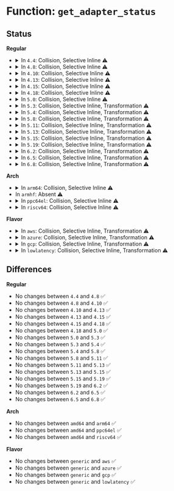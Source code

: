 # Function: <code>get_adapter_status</code>

## Status
<b>Regular</b>
<ul>
<li>
<details>
<summary>In <code>4.4</code>: Collision, Selective Inline ⚠️</summary>

```c
int get_adapter_status(struct hotplug_slot *slot, u8 *value);
```

**Collision:** Static-Static Collision

**Inline:** Selective

**Transformation:** False

**Instances:**

```
In drivers/pci/hotplug/pci_hotplug_core.c (ffffffff8144c1c8)
Location: drivers/pci/hotplug/pci_hotplug_core.c:84
Inline: True
Inline callers:
  - drivers/pci/hotplug/pci_hotplug_core.c:presence_read_file
```
```
In drivers/pci/hotplug/cpci_hotplug_core.c (ffffffff8144cab0)
Location: drivers/pci/hotplug/cpci_hotplug_core.c:198
Inline: False
```
```
In drivers/pci/hotplug/pciehp_core.c (ffffffff8144ee40)
Location: drivers/pci/hotplug/pciehp_core.c:196
Inline: False
```
```
In drivers/pci/hotplug/acpiphp_core.c (ffffffff81451960)
Location: drivers/pci/hotplug/acpiphp_core.c:260
Inline: False
```
**Symbols:**

```
ffffffff8144cab0-ffffffff8144cac7: get_adapter_status (STB_LOCAL)
ffffffff8144ee40-ffffffff8144ee56: get_adapter_status (STB_LOCAL)
ffffffff81451960-ffffffff814519b7: get_adapter_status (STB_LOCAL)
```
</details>
</li>
<li>
<details>
<summary>In <code>4.8</code>: Collision, Selective Inline ⚠️</summary>

```c
int get_adapter_status(struct hotplug_slot *slot, u8 *value);
```

**Collision:** Static-Static Collision

**Inline:** Selective

**Transformation:** False

**Instances:**

```
In drivers/pci/hotplug/pci_hotplug_core.c (ffffffff814988d8)
Location: drivers/pci/hotplug/pci_hotplug_core.c:84
Inline: True
Inline callers:
  - drivers/pci/hotplug/pci_hotplug_core.c:presence_read_file
```
```
In drivers/pci/hotplug/cpci_hotplug_core.c (ffffffff814991d0)
Location: drivers/pci/hotplug/cpci_hotplug_core.c:198
Inline: False
```
```
In drivers/pci/hotplug/pciehp_core.c (ffffffff8149b5e0)
Location: drivers/pci/hotplug/pciehp_core.c:196
Inline: False
```
```
In drivers/pci/hotplug/acpiphp_core.c (ffffffff8149e170)
Location: drivers/pci/hotplug/acpiphp_core.c:260
Inline: False
```
**Symbols:**

```
ffffffff814991d0-ffffffff814991e7: get_adapter_status (STB_LOCAL)
ffffffff8149b5e0-ffffffff8149b5f6: get_adapter_status (STB_LOCAL)
ffffffff8149e170-ffffffff8149e1c3: get_adapter_status (STB_LOCAL)
```
</details>
</li>
<li>
<details>
<summary>In <code>4.10</code>: Collision, Selective Inline ⚠️</summary>

```c
int get_adapter_status(struct hotplug_slot *slot, u8 *value);
```

**Collision:** Static-Static Collision

**Inline:** Selective

**Transformation:** False

**Instances:**

```
In drivers/pci/hotplug/pci_hotplug_core.c (ffffffff814ba4c8)
Location: drivers/pci/hotplug/pci_hotplug_core.c:81
Inline: True
Inline callers:
  - drivers/pci/hotplug/pci_hotplug_core.c:presence_read_file
```
```
In drivers/pci/hotplug/cpci_hotplug_core.c (ffffffff814badc0)
Location: drivers/pci/hotplug/cpci_hotplug_core.c:198
Inline: False
```
```
In drivers/pci/hotplug/pciehp_core.c (ffffffff814bd1c0)
Location: drivers/pci/hotplug/pciehp_core.c:198
Inline: False
```
```
In drivers/pci/hotplug/acpiphp_core.c (ffffffff814bfda0)
Location: drivers/pci/hotplug/acpiphp_core.c:260
Inline: False
```
**Symbols:**

```
ffffffff814badc0-ffffffff814badd7: get_adapter_status (STB_LOCAL)
ffffffff814bd1c0-ffffffff814bd1d6: get_adapter_status (STB_LOCAL)
ffffffff814bfda0-ffffffff814bfdf3: get_adapter_status (STB_LOCAL)
```
</details>
</li>
<li>
<details>
<summary>In <code>4.13</code>: Collision, Selective Inline ⚠️</summary>

```c
int get_adapter_status(struct hotplug_slot *slot, u8 *value);
```

**Collision:** Static-Static Collision

**Inline:** Selective

**Transformation:** False

**Instances:**

```
In drivers/pci/hotplug/pci_hotplug_core.c (ffffffff814c4ce8)
Location: drivers/pci/hotplug/pci_hotplug_core.c:81
Inline: True
Inline callers:
  - drivers/pci/hotplug/pci_hotplug_core.c:presence_read_file
```
```
In drivers/pci/hotplug/cpci_hotplug_core.c (ffffffff814c55d0)
Location: drivers/pci/hotplug/cpci_hotplug_core.c:199
Inline: False
```
```
In drivers/pci/hotplug/pciehp_core.c (ffffffff814c7990)
Location: drivers/pci/hotplug/pciehp_core.c:198
Inline: False
```
```
In drivers/pci/hotplug/acpiphp_core.c (ffffffff814ca510)
Location: drivers/pci/hotplug/acpiphp_core.c:260
Inline: False
```
**Symbols:**

```
ffffffff814c55d0-ffffffff814c55e7: get_adapter_status (STB_LOCAL)
ffffffff814c7990-ffffffff814c79a6: get_adapter_status (STB_LOCAL)
ffffffff814ca510-ffffffff814ca563: get_adapter_status (STB_LOCAL)
```
</details>
</li>
<li>
<details>
<summary>In <code>4.15</code>: Collision, Selective Inline ⚠️</summary>

```c
int get_adapter_status(struct hotplug_slot *slot, u8 *value);
```

**Collision:** Static-Static Collision

**Inline:** Selective

**Transformation:** False

**Instances:**

```
In drivers/pci/hotplug/pci_hotplug_core.c (ffffffff81505238)
Location: drivers/pci/hotplug/pci_hotplug_core.c:81
Inline: True
Inline callers:
  - drivers/pci/hotplug/pci_hotplug_core.c:presence_read_file
```
```
In drivers/pci/hotplug/cpci_hotplug_core.c (ffffffff81505b60)
Location: drivers/pci/hotplug/cpci_hotplug_core.c:199
Inline: False
```
```
In drivers/pci/hotplug/pciehp_core.c (ffffffff81507f30)
Location: drivers/pci/hotplug/pciehp_core.c:198
Inline: False
```
```
In drivers/pci/hotplug/acpiphp_core.c (ffffffff8150aac0)
Location: drivers/pci/hotplug/acpiphp_core.c:260
Inline: False
```
**Symbols:**

```
ffffffff81505b60-ffffffff81505b77: get_adapter_status (STB_LOCAL)
ffffffff81507f30-ffffffff81507f46: get_adapter_status (STB_LOCAL)
ffffffff8150aac0-ffffffff8150ab13: get_adapter_status (STB_LOCAL)
```
</details>
</li>
<li>
<details>
<summary>In <code>4.18</code>: Collision, Selective Inline ⚠️</summary>

```c
int get_adapter_status(struct hotplug_slot *slot, u8 *value);
```

**Collision:** Static-Static Collision

**Inline:** Selective

**Transformation:** False

**Instances:**

```
In drivers/pci/hotplug/pci_hotplug_core.c (ffffffff81536148)
Location: drivers/pci/hotplug/pci_hotplug_core.c:67
Inline: True
Inline callers:
  - drivers/pci/hotplug/pci_hotplug_core.c:presence_read_file
```
```
In drivers/pci/hotplug/cpci_hotplug_core.c (ffffffff81536b40)
Location: drivers/pci/hotplug/cpci_hotplug_core.c:185
Inline: False
```
```
In drivers/pci/hotplug/pciehp_core.c (ffffffff81538e50)
Location: drivers/pci/hotplug/pciehp_core.c:190
Inline: False
```
```
In drivers/pci/hotplug/shpchp_core.c (ffffffff8153bc60)
Location: drivers/pci/hotplug/shpchp_core.c:258
Inline: False
Direct callers:
  - drivers/pci/hotplug/shpchp_core.c:shpc_probe
```
```
In drivers/pci/hotplug/acpiphp_core.c (ffffffff8153f730)
Location: drivers/pci/hotplug/acpiphp_core.c:246
Inline: False
```
**Symbols:**

```
ffffffff81536b40-ffffffff81536b57: get_adapter_status (STB_LOCAL)
ffffffff81538e50-ffffffff81538e66: get_adapter_status (STB_LOCAL)
ffffffff8153bc60-ffffffff8153bce4: get_adapter_status (STB_LOCAL)
ffffffff8153f730-ffffffff8153f783: get_adapter_status (STB_LOCAL)
```
</details>
</li>
<li>
<details>
<summary>In <code>5.0</code>: Collision, Selective Inline ⚠️</summary>

```c
int get_adapter_status(struct hotplug_slot *slot, u8 *value);
```

**Collision:** Static-Static Collision

**Inline:** Selective

**Transformation:** False

**Instances:**

```
In drivers/pci/hotplug/pci_hotplug_core.c (ffffffff8154d878)
Location: drivers/pci/hotplug/pci_hotplug_core.c:65
Inline: True
Inline callers:
  - drivers/pci/hotplug/pci_hotplug_core.c:presence_read_file
```
```
In drivers/pci/hotplug/cpci_hotplug_core.c (ffffffff8154e1e0)
Location: drivers/pci/hotplug/cpci_hotplug_core.c:164
Inline: False
```
```
In drivers/pci/hotplug/pciehp_core.c (ffffffff81550320)
Location: drivers/pci/hotplug/pciehp_core.c:135
Inline: False
```
```
In drivers/pci/hotplug/shpchp_core.c (ffffffff81553130)
Location: drivers/pci/hotplug/shpchp_core.c:224
Inline: False
```
```
In drivers/pci/hotplug/acpiphp_core.c (ffffffff81556b60)
Location: drivers/pci/hotplug/acpiphp_core.c:246
Inline: False
```
**Symbols:**

```
ffffffff8154e1e0-ffffffff8154e1f8: get_adapter_status (STB_LOCAL)
ffffffff81550320-ffffffff81550368: get_adapter_status (STB_LOCAL)
ffffffff81553130-ffffffff815531ac: get_adapter_status (STB_LOCAL)
ffffffff81556b60-ffffffff81556baf: get_adapter_status (STB_LOCAL)
```
</details>
</li>
<li>
<details>
<summary>In <code>5.3</code>: Collision, Selective Inline, Transformation ⚠️</summary>

```c
int get_adapter_status(struct hotplug_slot *slot, u8 *value);
```

**Collision:** Static-Static Collision

**Inline:** Selective

**Transformation:** True

**Instances:**

```
In drivers/pci/hotplug/pci_hotplug_core.c (ffffffff8157d698)
Location: drivers/pci/hotplug/pci_hotplug_core.c:65
Inline: True
Inline callers:
  - drivers/pci/hotplug/pci_hotplug_core.c:presence_read_file
```
```
In drivers/pci/hotplug/cpci_hotplug_core.c (ffffffff8157e040)
Location: drivers/pci/hotplug/cpci_hotplug_core.c:164
Inline: False
```
```
In drivers/pci/hotplug/pciehp_core.c (ffffffff815801a0)
Location: drivers/pci/hotplug/pciehp_core.c:133
Inline: False
```
```
In drivers/pci/hotplug/shpchp_core.c (0)
Location: drivers/pci/hotplug/shpchp_core.c:224
Inline: False
```
```
In drivers/pci/hotplug/acpiphp_core.c (ffffffff81586ba0)
Location: drivers/pci/hotplug/acpiphp_core.c:246
Inline: False
```
**Symbols:**

```
ffffffff8157e040-ffffffff8157e058: get_adapter_status (STB_LOCAL)
ffffffff815801a0-ffffffff815801e8: get_adapter_status (STB_LOCAL)
ffffffff81583060-ffffffff815830ad: get_adapter_status (STB_LOCAL)
ffffffff81583559-ffffffff8158358f: get_adapter_status.cold (STB_LOCAL)
ffffffff81586ba0-ffffffff81586bef: get_adapter_status (STB_LOCAL)
```
</details>
</li>
<li>
<details>
<summary>In <code>5.4</code>: Collision, Selective Inline, Transformation ⚠️</summary>

```c
int get_adapter_status(struct hotplug_slot *slot, u8 *value);
```

**Collision:** Static-Static Collision

**Inline:** Selective

**Transformation:** True

**Instances:**

```
In drivers/pci/hotplug/pci_hotplug_core.c (ffffffff8159f0f8)
Location: drivers/pci/hotplug/pci_hotplug_core.c:65
Inline: True
Inline callers:
  - drivers/pci/hotplug/pci_hotplug_core.c:presence_read_file
```
```
In drivers/pci/hotplug/cpci_hotplug_core.c (ffffffff8159fa80)
Location: drivers/pci/hotplug/cpci_hotplug_core.c:164
Inline: False
```
```
In drivers/pci/hotplug/pciehp_core.c (ffffffff815a1c00)
Location: drivers/pci/hotplug/pciehp_core.c:138
Inline: False
```
```
In drivers/pci/hotplug/shpchp_core.c (0)
Location: drivers/pci/hotplug/shpchp_core.c:224
Inline: False
```
```
In drivers/pci/hotplug/acpiphp_core.c (ffffffff815a8570)
Location: drivers/pci/hotplug/acpiphp_core.c:246
Inline: False
```
**Symbols:**

```
ffffffff8159fa80-ffffffff8159fa98: get_adapter_status (STB_LOCAL)
ffffffff815a1c00-ffffffff815a1c58: get_adapter_status (STB_LOCAL)
ffffffff815a4a40-ffffffff815a4a8d: get_adapter_status (STB_LOCAL)
ffffffff815a4f39-ffffffff815a4f6f: get_adapter_status.cold (STB_LOCAL)
ffffffff815a8570-ffffffff815a85bf: get_adapter_status (STB_LOCAL)
```
</details>
</li>
<li>
<details>
<summary>In <code>5.8</code>: Collision, Selective Inline, Transformation ⚠️</summary>

```c
int get_adapter_status(struct hotplug_slot *slot, u8 *value);
```

**Collision:** Static-Static Collision

**Inline:** Selective

**Transformation:** True

**Instances:**

```
In drivers/pci/hotplug/pci_hotplug_core.c (ffffffff81647a08)
Location: drivers/pci/hotplug/pci_hotplug_core.c:65
Inline: True
Inline callers:
  - drivers/pci/hotplug/pci_hotplug_core.c:presence_read_file
```
```
In drivers/pci/hotplug/cpci_hotplug_core.c (ffffffff81648400)
Location: drivers/pci/hotplug/cpci_hotplug_core.c:164
Inline: False
```
```
In drivers/pci/hotplug/pciehp_core.c (ffffffff8164a610)
Location: drivers/pci/hotplug/pciehp_core.c:138
Inline: False
```
```
In drivers/pci/hotplug/shpchp_core.c (0)
Location: drivers/pci/hotplug/shpchp_core.c:224
Inline: False
Direct callers:
  - drivers/pci/hotplug/shpchp_core.c:init_slots
```
```
In drivers/pci/hotplug/acpiphp_core.c (ffffffff81651210)
Location: drivers/pci/hotplug/acpiphp_core.c:246
Inline: False
```
**Symbols:**

```
ffffffff81648400-ffffffff81648418: get_adapter_status (STB_LOCAL)
ffffffff8164a610-ffffffff8164a668: get_adapter_status (STB_LOCAL)
ffffffff8164d690-ffffffff8164d6dd: get_adapter_status (STB_LOCAL)
ffffffff8164dbc6-ffffffff8164dbfc: get_adapter_status.cold (STB_LOCAL)
ffffffff81651210-ffffffff8165125f: get_adapter_status (STB_LOCAL)
```
</details>
</li>
<li>
<details>
<summary>In <code>5.11</code>: Collision, Selective Inline, Transformation ⚠️</summary>

```c
int get_adapter_status(struct hotplug_slot *slot, u8 *value);
```

**Collision:** Static-Static Collision

**Inline:** Selective

**Transformation:** True

**Instances:**

```
In drivers/pci/hotplug/pci_hotplug_core.c (ffffffff8166cb88)
Location: drivers/pci/hotplug/pci_hotplug_core.c:65
Inline: True
Inline callers:
  - drivers/pci/hotplug/pci_hotplug_core.c:presence_read_file
```
```
In drivers/pci/hotplug/cpci_hotplug_core.c (ffffffff8166d4b0)
Location: drivers/pci/hotplug/cpci_hotplug_core.c:164
Inline: False
```
```
In drivers/pci/hotplug/pciehp_core.c (ffffffff8166ee70)
Location: drivers/pci/hotplug/pciehp_core.c:138
Inline: False
```
```
In drivers/pci/hotplug/shpchp_core.c (0)
Location: drivers/pci/hotplug/shpchp_core.c:224
Inline: False
Direct callers:
  - drivers/pci/hotplug/shpchp_core.c:init_slots
```
```
In drivers/pci/hotplug/acpiphp_core.c (ffffffff81673c40)
Location: drivers/pci/hotplug/acpiphp_core.c:246
Inline: False
```
**Symbols:**

```
ffffffff8166d4b0-ffffffff8166d4c8: get_adapter_status (STB_LOCAL)
ffffffff8166ee70-ffffffff8166eec8: get_adapter_status (STB_LOCAL)
ffffffff81671850-ffffffff8167189d: get_adapter_status (STB_LOCAL)
ffffffff81bfc41f-ffffffff81bfc455: get_adapter_status.cold (STB_LOCAL)
ffffffff81673c40-ffffffff81673c8f: get_adapter_status (STB_LOCAL)
```
</details>
</li>
<li>
<details>
<summary>In <code>5.13</code>: Collision, Selective Inline, Transformation ⚠️</summary>

```c
int get_adapter_status(struct hotplug_slot *slot, u8 *value);
```

**Collision:** Static-Static Collision

**Inline:** Selective

**Transformation:** True

**Instances:**

```
In drivers/pci/hotplug/pci_hotplug_core.c (ffffffff8164f128)
Location: drivers/pci/hotplug/pci_hotplug_core.c:65
Inline: True
Inline callers:
  - drivers/pci/hotplug/pci_hotplug_core.c:presence_read_file
```
```
In drivers/pci/hotplug/cpci_hotplug_core.c (ffffffff8164fa40)
Location: drivers/pci/hotplug/cpci_hotplug_core.c:164
Inline: False
```
```
In drivers/pci/hotplug/pciehp_core.c (ffffffff816513b0)
Location: drivers/pci/hotplug/pciehp_core.c:138
Inline: False
```
```
In drivers/pci/hotplug/shpchp_core.c (0)
Location: drivers/pci/hotplug/shpchp_core.c:224
Inline: False
Direct callers:
  - drivers/pci/hotplug/shpchp_core.c:init_slots
```
```
In drivers/pci/hotplug/acpiphp_core.c (ffffffff81656170)
Location: drivers/pci/hotplug/acpiphp_core.c:246
Inline: False
```
**Symbols:**

```
ffffffff8164fa40-ffffffff8164fa58: get_adapter_status (STB_LOCAL)
ffffffff816513b0-ffffffff81651408: get_adapter_status (STB_LOCAL)
ffffffff81653d60-ffffffff81653dad: get_adapter_status (STB_LOCAL)
ffffffff81bee30a-ffffffff81bee340: get_adapter_status.cold (STB_LOCAL)
ffffffff81656170-ffffffff816561bf: get_adapter_status (STB_LOCAL)
```
</details>
</li>
<li>
<details>
<summary>In <code>5.15</code>: Collision, Selective Inline, Transformation ⚠️</summary>

```c
int get_adapter_status(struct hotplug_slot *slot, u8 *value);
```

**Collision:** Static-Static Collision

**Inline:** Selective

**Transformation:** True

**Instances:**

```
In drivers/pci/hotplug/pci_hotplug_core.c (ffffffff816c0c48)
Location: drivers/pci/hotplug/pci_hotplug_core.c:65
Inline: True
Inline callers:
  - drivers/pci/hotplug/pci_hotplug_core.c:presence_read_file
```
```
In drivers/pci/hotplug/cpci_hotplug_core.c (ffffffff816c1790)
Location: drivers/pci/hotplug/cpci_hotplug_core.c:164
Inline: False
```
```
In drivers/pci/hotplug/pciehp_core.c (ffffffff816c30f0)
Location: drivers/pci/hotplug/pciehp_core.c:138
Inline: False
```
```
In drivers/pci/hotplug/shpchp_core.c (0)
Location: drivers/pci/hotplug/shpchp_core.c:224
Inline: False
Direct callers:
  - drivers/pci/hotplug/shpchp_core.c:init_slots
```
```
In drivers/pci/hotplug/acpiphp_core.c (ffffffff816c8160)
Location: drivers/pci/hotplug/acpiphp_core.c:246
Inline: False
```
**Symbols:**

```
ffffffff816c1790-ffffffff816c17a8: get_adapter_status (STB_LOCAL)
ffffffff816c30f0-ffffffff816c3148: get_adapter_status (STB_LOCAL)
ffffffff816c5b60-ffffffff816c5bc0: get_adapter_status (STB_LOCAL)
ffffffff81ce91c3-ffffffff81ce920e: get_adapter_status.cold (STB_LOCAL)
ffffffff816c8160-ffffffff816c81ac: get_adapter_status (STB_LOCAL)
```
</details>
</li>
<li>
<details>
<summary>In <code>5.19</code>: Collision, Selective Inline, Transformation ⚠️</summary>

```c
int get_adapter_status(struct hotplug_slot *slot, u8 *value);
```

**Collision:** Static-Static Collision

**Inline:** Selective

**Transformation:** True

**Instances:**

```
In drivers/pci/hotplug/pci_hotplug_core.c (ffffffff817e639c)
Location: drivers/pci/hotplug/pci_hotplug_core.c:65
Inline: True
Inline callers:
  - drivers/pci/hotplug/pci_hotplug_core.c:presence_read_file
```
```
In drivers/pci/hotplug/cpci_hotplug_core.c (ffffffff817e6fd0)
Location: drivers/pci/hotplug/cpci_hotplug_core.c:164
Inline: False
```
```
In drivers/pci/hotplug/pciehp_core.c (ffffffff817e8b30)
Location: drivers/pci/hotplug/pciehp_core.c:138
Inline: False
```
```
In drivers/pci/hotplug/shpchp_core.c (0)
Location: drivers/pci/hotplug/shpchp_core.c:224
Inline: False
Direct callers:
  - drivers/pci/hotplug/shpchp_core.c:init_slots
```
```
In drivers/pci/hotplug/acpiphp_core.c (ffffffff817ee260)
Location: drivers/pci/hotplug/acpiphp_core.c:246
Inline: False
```
**Symbols:**

```
ffffffff817e6fd0-ffffffff817e6ff0: get_adapter_status (STB_LOCAL)
ffffffff817e8b30-ffffffff817e8b88: get_adapter_status (STB_LOCAL)
ffffffff817eb9f0-ffffffff817eba5f: get_adapter_status (STB_LOCAL)
ffffffff81eb025f-ffffffff81eb02aa: get_adapter_status.cold (STB_LOCAL)
ffffffff817ee260-ffffffff817ee2b8: get_adapter_status (STB_LOCAL)
```
</details>
</li>
<li>
<details>
<summary>In <code>6.2</code>: Collision, Selective Inline, Transformation ⚠️</summary>

```c
int get_adapter_status(struct hotplug_slot *slot, u8 *value);
```

**Collision:** Static-Static Collision

**Inline:** Selective

**Transformation:** True

**Instances:**

```
In drivers/pci/hotplug/pci_hotplug_core.c (ffffffff8190b1ec)
Location: drivers/pci/hotplug/pci_hotplug_core.c:65
Inline: True
Inline callers:
  - drivers/pci/hotplug/pci_hotplug_core.c:presence_read_file
```
```
In drivers/pci/hotplug/cpci_hotplug_core.c (ffffffff8190bfb0)
Location: drivers/pci/hotplug/cpci_hotplug_core.c:164
Inline: False
```
```
In drivers/pci/hotplug/pciehp_core.c (ffffffff8190e520)
Location: drivers/pci/hotplug/pciehp_core.c:138
Inline: False
```
```
In drivers/pci/hotplug/shpchp_core.c (0)
Location: drivers/pci/hotplug/shpchp_core.c:224
Inline: False
Direct callers:
  - drivers/pci/hotplug/shpchp_core.c:init_slots
```
```
In drivers/pci/hotplug/acpiphp_core.c (ffffffff81916200)
Location: drivers/pci/hotplug/acpiphp_core.c:246
Inline: False
```
**Symbols:**

```
ffffffff8190bfb0-ffffffff8190bfd0: get_adapter_status (STB_LOCAL)
ffffffff8190e520-ffffffff8190e578: get_adapter_status (STB_LOCAL)
ffffffff81911f40-ffffffff81911fde: get_adapter_status (STB_LOCAL)
ffffffff8208f9db-ffffffff8208f9f0: get_adapter_status.cold (STB_LOCAL)
ffffffff81916200-ffffffff81916258: get_adapter_status (STB_LOCAL)
```
</details>
</li>
<li>
<details>
<summary>In <code>6.5</code>: Collision, Selective Inline, Transformation ⚠️</summary>

```c
int get_adapter_status(struct hotplug_slot *slot, u8 *value);
```

**Collision:** Static-Static Collision

**Inline:** Selective

**Transformation:** True

**Instances:**

```
In drivers/pci/hotplug/pci_hotplug_core.c (ffffffff8194e86c)
Location: drivers/pci/hotplug/pci_hotplug_core.c:65
Inline: True
Inline callers:
  - drivers/pci/hotplug/pci_hotplug_core.c:presence_read_file
```
```
In drivers/pci/hotplug/cpci_hotplug_core.c (ffffffff8194f630)
Location: drivers/pci/hotplug/cpci_hotplug_core.c:164
Inline: False
```
```
In drivers/pci/hotplug/pciehp_core.c (ffffffff81951ba0)
Location: drivers/pci/hotplug/pciehp_core.c:138
Inline: False
```
```
In drivers/pci/hotplug/shpchp_core.c (0)
Location: drivers/pci/hotplug/shpchp_core.c:223
Inline: False
Direct callers:
  - drivers/pci/hotplug/shpchp_core.c:init_slots
```
```
In drivers/pci/hotplug/acpiphp_core.c (ffffffff819597f0)
Location: drivers/pci/hotplug/acpiphp_core.c:245
Inline: False
```
**Symbols:**

```
ffffffff8194f630-ffffffff8194f650: get_adapter_status (STB_LOCAL)
ffffffff81951ba0-ffffffff81951bf8: get_adapter_status (STB_LOCAL)
ffffffff819555d0-ffffffff8195566e: get_adapter_status (STB_LOCAL)
ffffffff8210fd3b-ffffffff8210fd50: get_adapter_status.cold (STB_LOCAL)
ffffffff819597f0-ffffffff81959848: get_adapter_status (STB_LOCAL)
```
</details>
</li>
<li>
<details>
<summary>In <code>6.8</code>: Collision, Selective Inline, Transformation ⚠️</summary>

```c
int get_adapter_status(struct hotplug_slot *slot, u8 *value);
```

**Collision:** Static-Static Collision

**Inline:** Selective

**Transformation:** True

**Instances:**

```
In drivers/pci/hotplug/pci_hotplug_core.c (ffffffff81997c9c)
Location: drivers/pci/hotplug/pci_hotplug_core.c:65
Inline: True
Inline callers:
  - drivers/pci/hotplug/pci_hotplug_core.c:presence_read_file
```
```
In drivers/pci/hotplug/cpci_hotplug_core.c (ffffffff81998a60)
Location: drivers/pci/hotplug/cpci_hotplug_core.c:164
Inline: False
```
```
In drivers/pci/hotplug/pciehp_core.c (ffffffff8199b000)
Location: drivers/pci/hotplug/pciehp_core.c:139
Inline: False
```
```
In drivers/pci/hotplug/shpchp_core.c (0)
Location: drivers/pci/hotplug/shpchp_core.c:223
Inline: False
Direct callers:
  - drivers/pci/hotplug/shpchp_core.c:init_slots
```
```
In drivers/pci/hotplug/acpiphp_core.c (ffffffff819a2d60)
Location: drivers/pci/hotplug/acpiphp_core.c:244
Inline: False
```
**Symbols:**

```
ffffffff81998a60-ffffffff81998a80: get_adapter_status (STB_LOCAL)
ffffffff8199b000-ffffffff8199b058: get_adapter_status (STB_LOCAL)
ffffffff8199ea90-ffffffff8199eb2e: get_adapter_status (STB_LOCAL)
ffffffff821eda63-ffffffff821eda78: get_adapter_status.cold (STB_LOCAL)
ffffffff819a2d60-ffffffff819a2db8: get_adapter_status (STB_LOCAL)
```
</details>
</li>
</ul>
<b>Arch</b>
<ul>
<li>
<details>
<summary>In <code>arm64</code>: Collision, Selective Inline ⚠️</summary>

```c
int get_adapter_status(struct hotplug_slot *slot, u8 *value);
```

**Collision:** Static-Static Collision

**Inline:** Selective

**Transformation:** False

**Instances:**

```
In drivers/pci/hotplug/pci_hotplug_core.c (ffff8000107075dc)
Location: drivers/pci/hotplug/pci_hotplug_core.c:65
Inline: True
Inline callers:
  - drivers/pci/hotplug/pci_hotplug_core.c:presence_read_file
```
```
In drivers/pci/hotplug/cpci_hotplug_core.c (ffff800010707f50)
Location: drivers/pci/hotplug/cpci_hotplug_core.c:164
Inline: False
```
```
In drivers/pci/hotplug/pciehp_core.c (ffff80001070a3c8)
Location: drivers/pci/hotplug/pciehp_core.c:138
Inline: False
```
```
In drivers/pci/hotplug/shpchp_core.c (ffff80001070d6c0)
Location: drivers/pci/hotplug/shpchp_core.c:224
Inline: False
```
```
In drivers/pci/hotplug/acpiphp_core.c (ffff8000107115a8)
Location: drivers/pci/hotplug/acpiphp_core.c:246
Inline: False
```
**Symbols:**

```
ffff800010707f50-ffff800010707f88: get_adapter_status (STB_LOCAL)
ffff80001070a3c8-ffff80001070a430: get_adapter_status (STB_LOCAL)
ffff80001070d6c0-ffff80001070d75c: get_adapter_status (STB_LOCAL)
ffff8000107115a8-ffff80001071162c: get_adapter_status (STB_LOCAL)
```
</details>
</li>
<li>
In <code>armhf</code>: Absent ⚠️
</li>
<li>
<details>
<summary>In <code>ppc64el</code>: Collision, Selective Inline ⚠️</summary>

```c
int get_adapter_status(struct hotplug_slot *slot, u8 *value);
```

**Collision:** Static-Static Collision

**Inline:** Selective

**Transformation:** False

**Instances:**

```
In drivers/pci/hotplug/pci_hotplug_core.c (c00000000087f950)
Location: drivers/pci/hotplug/pci_hotplug_core.c:65
Inline: True
Inline callers:
  - drivers/pci/hotplug/pci_hotplug_core.c:presence_read_file
```
```
In drivers/pci/hotplug/cpci_hotplug_core.c (c000000000880800)
Location: drivers/pci/hotplug/cpci_hotplug_core.c:164
Inline: False
```
**Symbols:**

```
c000000000880800-c000000000880820: get_adapter_status (STB_LOCAL)
```
</details>
</li>
<li>
<details>
<summary>In <code>riscv64</code>: Collision, Selective Inline ⚠️</summary>

```c
int get_adapter_status(struct hotplug_slot *slot, u8 *value);
```

**Collision:** Static-Static Collision

**Inline:** Selective

**Transformation:** False

**Instances:**

```
In drivers/pci/hotplug/pci_hotplug_core.c (ffffffe0004d50b2)
Location: drivers/pci/hotplug/pci_hotplug_core.c:65
Inline: True
Inline callers:
  - drivers/pci/hotplug/pci_hotplug_core.c:presence_read_file
```
```
In drivers/pci/hotplug/cpci_hotplug_core.c (ffffffe0004d5836)
Location: drivers/pci/hotplug/cpci_hotplug_core.c:164
Inline: False
```
```
In drivers/pci/hotplug/pciehp_core.c (ffffffe0004d73b2)
Location: drivers/pci/hotplug/pciehp_core.c:138
Inline: False
```
```
In drivers/pci/hotplug/shpchp_core.c (ffffffe0004d9df2)
Location: drivers/pci/hotplug/shpchp_core.c:224
Inline: False
```
**Symbols:**

```
ffffffe0004d5836-ffffffe0004d586a: get_adapter_status (STB_LOCAL)
ffffffe0004d73b2-ffffffe0004d7412: get_adapter_status (STB_LOCAL)
ffffffe0004d9df2-ffffffe0004d9e74: get_adapter_status (STB_LOCAL)
```
</details>
</li>
</ul>
<b>Flavor</b>
<ul>
<li>
<details>
<summary>In <code>aws</code>: Collision, Selective Inline, Transformation ⚠️</summary>

```c
int get_adapter_status(struct hotplug_slot *slot, u8 *value);
```

**Collision:** Static-Static Collision

**Inline:** Selective

**Transformation:** True

**Instances:**

```
In drivers/pci/hotplug/pci_hotplug_core.c (ffffffff81592908)
Location: drivers/pci/hotplug/pci_hotplug_core.c:65
Inline: True
Inline callers:
  - drivers/pci/hotplug/pci_hotplug_core.c:presence_read_file
```
```
In drivers/pci/hotplug/cpci_hotplug_core.c (ffffffff81593290)
Location: drivers/pci/hotplug/cpci_hotplug_core.c:164
Inline: False
```
```
In drivers/pci/hotplug/pciehp_core.c (ffffffff81595410)
Location: drivers/pci/hotplug/pciehp_core.c:138
Inline: False
```
```
In drivers/pci/hotplug/shpchp_core.c (0)
Location: drivers/pci/hotplug/shpchp_core.c:224
Inline: False
```
```
In drivers/pci/hotplug/acpiphp_core.c (ffffffff8159bd80)
Location: drivers/pci/hotplug/acpiphp_core.c:246
Inline: False
```
**Symbols:**

```
ffffffff81593290-ffffffff815932a8: get_adapter_status (STB_LOCAL)
ffffffff81595410-ffffffff81595468: get_adapter_status (STB_LOCAL)
ffffffff81598250-ffffffff8159829d: get_adapter_status (STB_LOCAL)
ffffffff81598749-ffffffff8159877f: get_adapter_status.cold (STB_LOCAL)
ffffffff8159bd80-ffffffff8159bdcf: get_adapter_status (STB_LOCAL)
```
</details>
</li>
<li>
<details>
<summary>In <code>azure</code>: Collision, Selective Inline, Transformation ⚠️</summary>

```c
int get_adapter_status(struct hotplug_slot *slot, u8 *value);
```

**Collision:** Static-Static Collision

**Inline:** Selective

**Transformation:** True

**Instances:**

```
In drivers/pci/hotplug/pci_hotplug_core.c (ffffffff81581a98)
Location: drivers/pci/hotplug/pci_hotplug_core.c:65
Inline: True
Inline callers:
  - drivers/pci/hotplug/pci_hotplug_core.c:presence_read_file
```
```
In drivers/pci/hotplug/cpci_hotplug_core.c (ffffffff81582420)
Location: drivers/pci/hotplug/cpci_hotplug_core.c:164
Inline: False
```
```
In drivers/pci/hotplug/pciehp_core.c (ffffffff815845a0)
Location: drivers/pci/hotplug/pciehp_core.c:138
Inline: False
```
```
In drivers/pci/hotplug/shpchp_core.c (0)
Location: drivers/pci/hotplug/shpchp_core.c:224
Inline: False
```
```
In drivers/pci/hotplug/acpiphp_core.c (ffffffff8158af10)
Location: drivers/pci/hotplug/acpiphp_core.c:246
Inline: False
```
**Symbols:**

```
ffffffff81582420-ffffffff81582438: get_adapter_status (STB_LOCAL)
ffffffff815845a0-ffffffff815845f8: get_adapter_status (STB_LOCAL)
ffffffff815873e0-ffffffff8158742d: get_adapter_status (STB_LOCAL)
ffffffff815878d9-ffffffff8158790f: get_adapter_status.cold (STB_LOCAL)
ffffffff8158af10-ffffffff8158af5f: get_adapter_status (STB_LOCAL)
```
</details>
</li>
<li>
<details>
<summary>In <code>gcp</code>: Collision, Selective Inline, Transformation ⚠️</summary>

```c
int get_adapter_status(struct hotplug_slot *slot, u8 *value);
```

**Collision:** Static-Static Collision

**Inline:** Selective

**Transformation:** True

**Instances:**

```
In drivers/pci/hotplug/pci_hotplug_core.c (ffffffff81592e48)
Location: drivers/pci/hotplug/pci_hotplug_core.c:65
Inline: True
Inline callers:
  - drivers/pci/hotplug/pci_hotplug_core.c:presence_read_file
```
```
In drivers/pci/hotplug/cpci_hotplug_core.c (ffffffff815937d0)
Location: drivers/pci/hotplug/cpci_hotplug_core.c:164
Inline: False
```
```
In drivers/pci/hotplug/pciehp_core.c (ffffffff81595950)
Location: drivers/pci/hotplug/pciehp_core.c:138
Inline: False
```
```
In drivers/pci/hotplug/shpchp_core.c (0)
Location: drivers/pci/hotplug/shpchp_core.c:224
Inline: False
```
```
In drivers/pci/hotplug/acpiphp_core.c (ffffffff8159c2c0)
Location: drivers/pci/hotplug/acpiphp_core.c:246
Inline: False
```
**Symbols:**

```
ffffffff815937d0-ffffffff815937e8: get_adapter_status (STB_LOCAL)
ffffffff81595950-ffffffff815959a8: get_adapter_status (STB_LOCAL)
ffffffff81598790-ffffffff815987dd: get_adapter_status (STB_LOCAL)
ffffffff81598c89-ffffffff81598cbf: get_adapter_status.cold (STB_LOCAL)
ffffffff8159c2c0-ffffffff8159c30f: get_adapter_status (STB_LOCAL)
```
</details>
</li>
<li>
<details>
<summary>In <code>lowlatency</code>: Collision, Selective Inline, Transformation ⚠️</summary>

```c
int get_adapter_status(struct hotplug_slot *slot, u8 *value);
```

**Collision:** Static-Static Collision

**Inline:** Selective

**Transformation:** True

**Instances:**

```
In drivers/pci/hotplug/pci_hotplug_core.c (ffffffff815ad2c8)
Location: drivers/pci/hotplug/pci_hotplug_core.c:65
Inline: True
Inline callers:
  - drivers/pci/hotplug/pci_hotplug_core.c:presence_read_file
```
```
In drivers/pci/hotplug/cpci_hotplug_core.c (ffffffff815adc50)
Location: drivers/pci/hotplug/cpci_hotplug_core.c:164
Inline: False
```
```
In drivers/pci/hotplug/pciehp_core.c (ffffffff815afdd0)
Location: drivers/pci/hotplug/pciehp_core.c:138
Inline: False
```
```
In drivers/pci/hotplug/shpchp_core.c (0)
Location: drivers/pci/hotplug/shpchp_core.c:224
Inline: False
```
```
In drivers/pci/hotplug/acpiphp_core.c (ffffffff815b66f0)
Location: drivers/pci/hotplug/acpiphp_core.c:246
Inline: False
```
**Symbols:**

```
ffffffff815adc50-ffffffff815adc68: get_adapter_status (STB_LOCAL)
ffffffff815afdd0-ffffffff815afe28: get_adapter_status (STB_LOCAL)
ffffffff815b2bd0-ffffffff815b2c1d: get_adapter_status (STB_LOCAL)
ffffffff815b30c9-ffffffff815b30ff: get_adapter_status.cold (STB_LOCAL)
ffffffff815b66f0-ffffffff815b673f: get_adapter_status (STB_LOCAL)
```
</details>
</li>
</ul>

## Differences
<b>Regular</b>
<ul>
<li>
No changes between <code>4.4</code> and <code>4.8</code> ✅
</li>
<li>
No changes between <code>4.8</code> and <code>4.10</code> ✅
</li>
<li>
No changes between <code>4.10</code> and <code>4.13</code> ✅
</li>
<li>
No changes between <code>4.13</code> and <code>4.15</code> ✅
</li>
<li>
No changes between <code>4.15</code> and <code>4.18</code> ✅
</li>
<li>
No changes between <code>4.18</code> and <code>5.0</code> ✅
</li>
<li>
No changes between <code>5.0</code> and <code>5.3</code> ✅
</li>
<li>
No changes between <code>5.3</code> and <code>5.4</code> ✅
</li>
<li>
No changes between <code>5.4</code> and <code>5.8</code> ✅
</li>
<li>
No changes between <code>5.8</code> and <code>5.11</code> ✅
</li>
<li>
No changes between <code>5.11</code> and <code>5.13</code> ✅
</li>
<li>
No changes between <code>5.13</code> and <code>5.15</code> ✅
</li>
<li>
No changes between <code>5.15</code> and <code>5.19</code> ✅
</li>
<li>
No changes between <code>5.19</code> and <code>6.2</code> ✅
</li>
<li>
No changes between <code>6.2</code> and <code>6.5</code> ✅
</li>
<li>
No changes between <code>6.5</code> and <code>6.8</code> ✅
</li>
</ul>
<b>Arch</b>
<ul>
<li>
No changes between <code>amd64</code> and <code>arm64</code> ✅
</li>
<li>
No changes between <code>amd64</code> and <code>ppc64el</code> ✅
</li>
<li>
No changes between <code>amd64</code> and <code>riscv64</code> ✅
</li>
</ul>
<b>Flavor</b>
<ul>
<li>
No changes between <code>generic</code> and <code>aws</code> ✅
</li>
<li>
No changes between <code>generic</code> and <code>azure</code> ✅
</li>
<li>
No changes between <code>generic</code> and <code>gcp</code> ✅
</li>
<li>
No changes between <code>generic</code> and <code>lowlatency</code> ✅
</li>
</ul>
